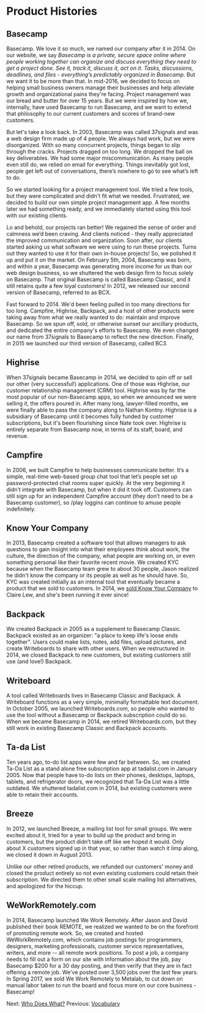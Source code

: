 # Product Histories

## Basecamp

Basecamp. We love it so much, we named our company after it in 2014. On our website, we say _Basecamp is a private, secure space online where people working together can organize and discuss everything they need to get a project done. See it, track it, discuss it, act on it. Tasks, discussions, deadlines, and files - everything’s predictably organized in Basecamp_. But we want it to be more than that. In mid-2016, we decided to focus on helping small business owners manage their businesses and help alleviate growth and organizational pains they're facing. Project management was our bread and butter for over 15 years. But we were inspired by how we, internally, have used Basecamp to run Basecamp, and we want to extend that philosophy to our current customers and scores of brand-new customers.

But let's take a look back. In 2003, Basecamp was called 37signals and was a web design firm made up of 4 people. We always had work, but we were disorganized. With so many concurrent projects, things began to slip through the cracks. Projects dragged on too long. We dropped the ball on key deliverables. We had some major miscommunication. As many people even still do, we relied on email for everything. Things inevitably got lost, people get left out of conversations, there’s nowhere to go to see what’s left to do.

So we started looking for a project management tool. We tried a few tools, but they were complicated and didn't fit what we needed. Frustrated, we decided to build our own simple project management app. A few months later we had something ready, and we immediately started using this tool with our existing clients.

Lo and behold, our projects ran better! We regained the sense of order and calmness we’d been craving. And clients noticed - they really appreciated the improved communication and organization. Soon after, our clients started asking us what software we were using to run these projects. Turns out they wanted to use it for their own in-house projects! So, we polished it up and put it on the market. On February 5th, 2004, Basecamp was born, and within a year, Basecamp was generating more income for us than our web design business, so we shuttered the web design firm to focus solely on Basecamp. That original Basecamp is called Basecamp Classic, and it still retains quite a few loyal customers! In 2012, we released our second version of Basecamp, referred to as BCX.

Fast forward to 2014. We'd been feeling pulled in too many directions for too long. Campfire, Highrise, Backpack, and a host of other products were taking away from what we really wanted to do: maintain and improve Basecamp. So we spun off, sold, or otherwise sunset our ancillary products, and dedicated the entire company's efforts to Basecamp. We even changed our name from 37signals to Basecamp to reflect the new direction.  Finally, in 2015 we launched our third version of Basecamp, called BC3.

## Highrise

When 37signals became Basecamp in 2014, we decided to spin off or sell our other (very successful!) applications. One of those was Highrise, our customer relationship management (CRM) tool. Highrise was by far the most popular of our non-Basecamp apps, so when we announced we were selling it, the offers poured in. After many long, lawyer-filled months, we were finally able to pass the company along to Nathan Kontny. Highrise is a subsidiary of Basecamp until it becomes fully funded by customer subscriptions, but it's been flourishing since Nate took over. Highrise is entirely separate from Basecamp now, in terms of its staff, board, and revenue.

## Campfire

In 2006, we built Campfire to help businesses communicate better. It’s a simple, real-time web-based group chat tool that let’s people set up password-protected chat rooms super quickly. At the very beginning it didn’t integrate with Basecamp, but when it did it took off. Customers can still sign up for an independent Campfire account (they don’t need to be a Basecamp customer), so /play loggins can continue to amuse people indefinitely.

## Know Your Company

In 2013, Basecamp created a software tool that allows managers to ask questions to gain insight into what their employees think about work, the culture, the direction of the company, what people are working on, or even something personal like their favorite recent movie. We created KYC because when the Basecamp team grew to about 30 people, Jason realized he didn't know the company or its people as well as he should have. So, KYC was created initially as an internal tool that eventually became a product that we sold to customers. In 2014, we [sold Know Your Company](https://knowyourcompany.com/story) to Claire Lew, and she's been running it ever since!

## Backpack

We created Backpack in 2005 as a supplement to Basecamp Classic. Backpack existed as an organizer: "a place to keep life's loose ends together". Users could make lists, notes, add files, upload pictures, and create Writeboards to share with other users. When we restructured in 2014, we closed Backpack to new customers, but existing customers still use (and love!) Backpack.

## Writeboard

A tool called Writeboards lives in Basecamp Classic and Backpack. A Writeboard functions as a very simple, minimally formattable text document. In October 2005, we launched Writeboards.com, so people who wanted to use the tool without a Basecamp or Backpack subscription could do so. When we became Basecamp in 2014, we retired Writeboards.com, but they still work in existing Basecamp Classic and Backpack accounts.

## Ta-da List

Ten years ago, to-do list apps were few and far between. So, we created Ta-Da List as a stand alone free subscription app at tadalist.com in January 2005. Now that people have to-do lists on their phones, desktops, laptops, tablets, and refrigerator doors, we recognized that Ta-Da List was a little outdated. We shuttered tadalist.com in 2014, but existing customers were able to retain their accounts.

## Breeze

In 2012, we launched Breeze, a mailing list tool for small groups. We were excited about it, tried for a year to build up the product and bring in customers, but the product didn’t take off like we hoped it would. Only about X customers signed up in that year, so rather than watch it limp along, we closed it down in August 2013.

Unlike our other retired products, we refunded our customers' money and closed the product entirely so not even existing customers could retain their subscription. We directed them to other small scale mailing list alternatives, and apologized for the hiccup.

## WeWorkRemotely.com

In 2014, Basecamp launched We Work Remotely. After Jason and David published their book REMOTE, we realized we wanted to be on the forefront of promoting remote work. So, we created and hosted WeWorkRemotely.com, which contains job postings for programmers, designers, marketing professionals, customer service representatives, writers, and more -- all remote work positions. To post a job, a company needs to fill out a form on our site with information about the job, pay Basecamp $200 for a 30 day posting, and then verify that they are in fact offering a remote job. We've posted over 3,500 jobs over the last few years. In Spring 2017, we sold We Work Remotely to Metalab, to cut down on manual labor taken to run the board and focus more on our core business - Basecamp!

Next: [Who Does What?](https://github.com/basecamp/handbook/blob/master/orgchart.md)
Previous: [Vocabulary](https://github.com/basecamp/handbook/blob/master/vocabulary.md)
